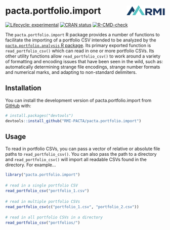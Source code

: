 # pacta.portfolio.import <a href="https://rmi-pacta.github.io/pacta.portfolio.import"><img src="man/figures/logo.png" align="right" height="31" /></a>

<!-- badges: start -->
[![Lifecycle: experimental](https://img.shields.io/badge/lifecycle-experimental-orange.svg)](https://lifecycle.r-lib.org/articles/stages.html#experimental)
[![CRAN status](https://www.r-pkg.org/badges/version/pacta.portfolio.import)](https://CRAN.R-project.org/package=pacta.portfolio.import)
[![R-CMD-check](https://github.com/RMI-PACTA/pacta.portfolio.import/actions/workflows/R-CMD-check.yaml/badge.svg)](https://github.com/RMI-PACTA/pacta.portfolio.import/actions/workflows/R-CMD-check.yaml)
<!-- badges: end -->

The `pacta.portfolio.import` R package provides a number of functions to facilitate the importing of a portfolio CSV intended to be analyzed by the [`pacta.portfolio.analysis` R package](https://github.com/RMI-PACTA/pacta.portfolio.analysis). Its primary exported function is `read_portfolio_csv()` which can read in one or more portfolio CSVs. Its other utility functions allow `read_portfolio_csv()` to work around a variety of formatting and encoding issues that have been seen in the wild, such as: automatically determining strange file encodings, strange number formats and numerical marks, and adapting to non-standard delimiters.

## Installation

You can install the development version of pacta.portfolio.import from
[GitHub](https://github.com/) with:

``` r
# install.packages("devtools")
devtools::install_github("RMI-PACTA/pacta.portfolio.import")
```

## Usage

To read in portfolio CSVs, you can pass a vector of relative or absolute file paths to `read_portfolio_csv()`. You can also pass the path to a directory and `read_portfolio_csv()` will import all readable CSVs found in the directory. For example...

``` r
library("pacta.portfolio.import")

# read in a single portfolio CSV
read_portfolio_csv("portfolio_1.csv")

# read in multiple portfolio CSVs
read_portfolio_csv(c("portfolio_1.csv", "portfolio_2.csv"))

# read in all portfolio CSVs in a directory
read_portfolio_csv("portfolios/")
```

